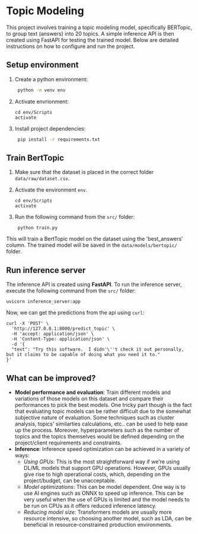 # Topic Modeling  

This project involves training a topic modeling model, specifically BERTopic, to group text (answers) into 20 topics. A simple inference API is then created using FastAPI for testing the trained model. Below are detailed instructions on how to configure and run the project.

## Setup environment
1. Create a python environment:
   
   ```bash
    python -m venv env
   ```

2. Activate envrionment:
   ```
   cd env/Scripts
   activate
   ```

3. Install project dependencies:
   ```bash
    pip install -r requirements.txt
   ```


## Train BertTopic
1. Make sure that the dataset is placed in the correct folder `data/raw/dataset.csv`.
2. Activate the environment `env`.
   
      ```
   cd env/Scripts
   activate
   ```

3. Run the following command from the `src/` folder:
   
   ```
    python train.py
   ```
This will train a BertTopic model on the dataset using the 'best_answers' column. The trained model will be saved in the `data/models/bertopic/` folder.

## Run inference server
The inference API is created using **FastAPI**. To run the inference server, execute the following command from the `src/` folder:
```
uvicorn inference_server:app
```

Now, we can get the predictions from the api using `curl`:
```
curl -X 'POST' \
  'http://127.0.0.1:8000/predict_topic' \
  -H 'accept: application/json' \
  -H 'Content-Type: application/json' \
  -d '{
  "text": "Try this software.  I didn'\''t check it out personally, but it claims to be capable of doing what you need it to."
}'
```

## What can be improved?
- **Model performance and evaluation**: Train different models and variations of those models on this dataset and compare their performances to pick the best models. One tricky part though is the fact that evaluating topic models can be rather difficult due to the somewhat subjective nature of evaluation. Some techniques such as cluster analysis, topics' similarties calculations, etc.. can be used to help ease up the process.  Moreover, hyperparameters such as the number of topics and the topics themselves would be defined depending on the project/client requirements and constraints.
- **Inference**:
    Inference speed optimization can be achieved in a variety of ways:
    - *Using GPUs*: This is the most straightforward way if we're using DL/ML models that support GPU operations. However, GPUs usually give rise to high operational costs, which, depending on the project/budget, can be unacceptable.
    - *Model optimizations*: This can be model dependent. One way is to use AI engines such as ONNX to speed up inference. This can be very useful when the use of GPUs is limited and the model needs to be run on CPUs as it offers reduced inference latency.
    - *Reducing model size*: Transformers models are usually more resource intensive, so choosing another model, such as LDA, can be beneficial in resource-constrained production environments.
